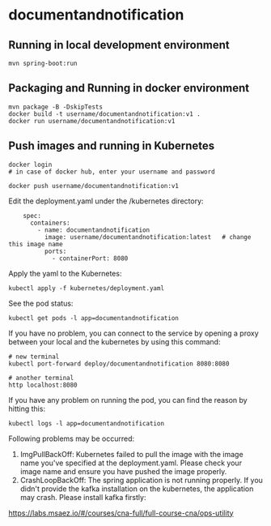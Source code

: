 # documentandnotification

## Running in local development environment

```
mvn spring-boot:run
```

## Packaging and Running in docker environment

```
mvn package -B -DskipTests
docker build -t username/documentandnotification:v1 .
docker run username/documentandnotification:v1
```

## Push images and running in Kubernetes

```
docker login 
# in case of docker hub, enter your username and password

docker push username/documentandnotification:v1
```

Edit the deployment.yaml under the /kubernetes directory:
```
    spec:
      containers:
        - name: documentandnotification
          image: username/documentandnotification:latest   # change this image name
          ports:
            - containerPort: 8080

```

Apply the yaml to the Kubernetes:
```
kubectl apply -f kubernetes/deployment.yaml
```

See the pod status:
```
kubectl get pods -l app=documentandnotification
```

If you have no problem, you can connect to the service by opening a proxy between your local and the kubernetes by using this command:
```
# new terminal
kubectl port-forward deploy/documentandnotification 8080:8080

# another terminal
http localhost:8080
```

If you have any problem on running the pod, you can find the reason by hitting this:
```
kubectl logs -l app=documentandnotification
```

Following problems may be occurred:

1. ImgPullBackOff:  Kubernetes failed to pull the image with the image name you've specified at the deployment.yaml. Please check your image name and ensure you have pushed the image properly.
1. CrashLoopBackOff: The spring application is not running properly. If you didn't provide the kafka installation on the kubernetes, the application may crash. Please install kafka firstly:

https://labs.msaez.io/#/courses/cna-full/full-course-cna/ops-utility

